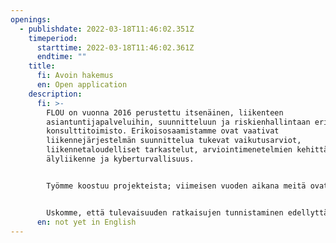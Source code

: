 ```yaml
---
openings:
  - publishdate: 2022-03-18T11:46:02.351Z
    timeperiod:
      starttime: 2022-03-18T11:46:02.361Z
      endtime: ""
    title:
      fi: Avoin hakemus
      en: Open application
    description:
      fi: >-
        FLOU on vuonna 2016 perustettu itsenäinen, liikenteen
        asiantuntijapalveluihin, suunnitteluun ja riskienhallintaan erikoistunut
        konsulttitoimisto. Erikoisosaamistamme ovat vaativat
        liikennejärjestelmän suunnittelua tukevat vaikutusarviot,
        liikennetaloudelliset tarkastelut, arviointimenetelmien kehittäminen,
        älyliikenne ja kyberturvallisuus.


        Työmme koostuu projekteista; viimeisen vuoden aikana meitä ovat työllistäneet muun muassa useat raideliikenteen toimintaympäristön selvitykset, joukkoliikennesuunnitelmat, rahoitustarkastelut, poliittisten toimenpiteiden vaikutusarvioinnit, tiemaksutarkastelut, kaupunkitaloudelliset analyysit ja riskienhallinnan tehtävät.


        Uskomme, että tulevaisuuden ratkaisujen tunnistaminen edellyttää monitieteellistä ja analyyttistä lähestymistapaa, ja haluamme olla mukana tukemassa tietoon perustuvaa päätöksentekoa. Teemme yhteistyötä muun muassa tutkimuslaitosten ja yritysten kanssa.
      en: not yet in English
---
```

